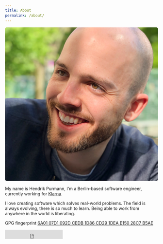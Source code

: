 ```yaml
---
title: About
permalink: /about/
---
```


<img src="/assets/about.jpg" style="border-radius: 5px" alt="It's me">

My name is Hendrik Purmann, I'm a Berlin-based software engineer, currently working for [Klarna](https://www.klarna.com).

I love creating software which solves real-world problems. The field is always evolving, there is so much to learn.
Being able to work from anywhere in the world is liberating.

GPG fingerprint [6A01 07D1 092D CEDB 1D86 CD29 1DEA E150 28C7 B5AE](https://keybase.io/hpurmann)

<iframe src="http://ghbtns.com/github-btn.html?user=hpurmann&type=follow&size=large"
  allowtransparency="true" frameborder="0" scrolling="0" width="190" height="30"></iframe>
